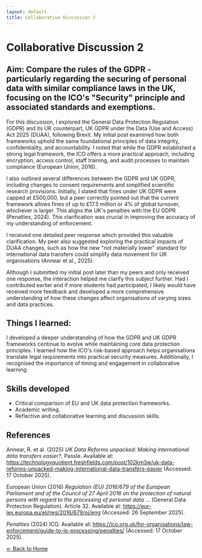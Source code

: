 ```yaml
---
layout: default
title: Collaborative Discussion 2
---
```


# Collaborative Discussion 2

## Aim: Compare the rules of the GDPR - particularly regarding the securing of personal data with similar compliance laws in the UK, focusing on the ICO's "Security" principle and associated standards and exemptions.

For this discussion, I explored the General Data Protection Regulation (GDPR) and its UK counterpart, UK GDPR under the Data (Use and Access) Act 2025 (DUAA), following Brexit. My initial post examined how both frameworks uphold the same foundational principles of data integrity, confidentiality, and accountability. I noted that while the GDPR established a strong legal framework, the ICO offers a more practical approach, including encryption, access control, staff training, and audit processes to maintain compliance (European Union, 2016).

I also outlined several differences between the GDPR and UK GDPR, including changes to consent requirements and simplified scientific research provisions. Initially, I stated that fines under UK GDPR were capped at £500,000, but a peer correctly pointed out that the current framework allows fines of up to £17.5 million or 4% of global turnover, whichever is larger. This aligns the UK's penalties with the EU GDPR (Penalties, 2024). This clarification was crucial in improving the accuracy of my understanding of enforcement.

I received one detailed peer response which provided this valuable clarification. My peer also suggested exploring the practical impacts of DUAA changes, such as how the new "not materially lower" standard for international data transfers could simplify data movement for UK organisations (Annear et al., 2025).

Although I submitted my initial post later than my peers and only received one response, the interaction helped me clarify this subject further. Had I contributed earlier and if more students had participated, I likely would have received more feedback and developed a more comprehensive understanding of how these changes affect organisations of varying sizes and data practices.

## Things I learned:
I developed a deeper understanding of how the GDPR and UK GDPR frameworks continue to evolve while maintaining core data protection principles. I learned how the ICO's risk-based approach helps organisations translate legal requirements into practical security measures. Additionally, I recognised the importance of timing and engagement in collaborative learning.

## Skills developed
- Critical comparison of EU and UK data protection frameworks.
- Academic writing.
- Reflective and collaborative learning and discussion skills.

## References
Annear, R. et al. (2025) *UK Data Reforms unpacked: Making international data transfers easier?*, Passle. Available at: https://technologyquotient.freshfields.com/post/102km3w/uk-data-reforms-unpacked-making-international-data-transfers-easier (Accessed: 17 October 2025).

European Union (2016) *Regulation (EU) 2016/679 of the European Parliament and of the Council of 27 April 2016 on the protection of natural persons with regard to the processing of personal data* … (General Data Protection Regulation). Article 32. Available at: https://eur-lex.europa.eu/eli/reg/2016/679/oj/eng (Accessed: 26 September 2025).

*Penalties* (2024) ICO. Available at: https://ico.org.uk/for-organisations/law-enforcement/guide-to-le-processing/penalties/ (Accessed: 17 October 2025).

[← Back to Home](https://mmiz02.github.io/eportfolio/)



